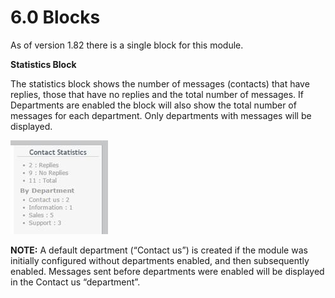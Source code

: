 # 6.0 Blocks


As of version 1.82 there is a single block for this module.

**Statistics Block**

The statistics block shows the number of messages (contacts) that have replies, those that have no replies and the total number of messages. If Departments are enabled the block will also show the total number of messages for each department. Only departments with messages will be displayed.  

![image022.jpg](../assets/image022.jpg) 

**NOTE:**  A default department (“Contact us”) is created if the module was initially configured without departments enabled, and then subsequently enabled. Messages sent before departments were enabled will be displayed in the Contact us “department”.